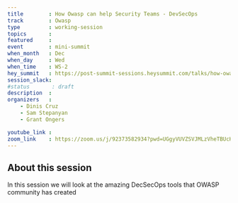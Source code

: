 ```yaml
---
title        : How Owasp can help Security Teams - DevSecOps
track        : Owasp
type         : working-session
topics       :
featured     :
event        : mini-summit
when_month   : Dec
when_day     : Wed
when_time    : WS-2
hey_summit   : https://post-summit-sessions.heysummit.com/talks/how-owasp-can-help-security-teams-devsecops/
session_slack:
#status       : draft
description  :
organizers   :
    - Dinis Cruz
    - Sam Stepanyan
    - Grant Ongers

youtube_link :
zoom_link    : https://zoom.us/j/92373582934?pwd=UGgyVUVZSVJMLzVheTBUcHNLVkVJZz09
---
```


## About this session

In this session we will look at the amazing DecSecOps tools that OWASP community has created

